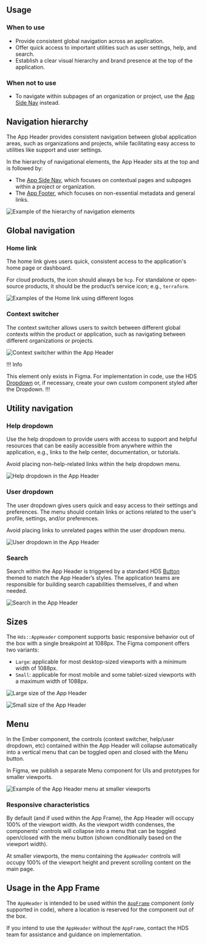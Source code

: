 ## Usage

### When to use

- Provide consistent global navigation across an application.
- Offer quick access to important utilities such as user settings, help, and search.
- Establish a clear visual hierarchy and brand presence at the top of the application.

### When not to use

- To navigate within subpages of an organization or project, use the [App Side Nav](/components/app-side-nav) instead.

## Navigation hierarchy

The App Header provides consistent navigation between global application areas, such as organizations and projects, while facilitating easy access to utilities like support and user settings.

In the hierarchy of navigational elements, the App Header sits at the top and is followed by:

- The [App Side Nav](/components/app-side-nav), which focuses on contextual pages and subpages within a project or organization.
- The [App Footer](/components/app-footer), which focuses on non-essential metadata and general links.

![Example of the hierarchy of navigation elements](/assets/components/app-header/app-header-hierarchy.png)

## Global navigation

### Home link

The home link gives users quick, consistent access to the application's home page or dashboard.

For cloud products, the icon should always be `hcp`. For standalone or open-source products, it should be the product’s service icon; e.g., `terraform`.

![Examples of the Home link using different logos](/assets/components/app-header/app-header-home-link.png)

### Context switcher

The context switcher allows users to switch between different global contexts within the product or application, such as navigating between different organizations or projects. 

![Context switcher within the App Header](/assets/components/app-header/app-header-context-switcher.png)

!!! Info

This element only exists in Figma. For implementation in code, use the HDS [Dropdown](/components/dropdown) or, if necessary, create your own custom component styled after the Dropdown.
!!!

## Utility navigation

### Help dropdown

Use the help dropdown to provide users with access to support and helpful resources that can be easily accessible from anywhere within the application, e.g., links to the help center, documentation, or tutorials.

Avoid placing non-help-related links within the help dropdown menu.

![Help dropdown in the App Header](/assets/components/app-header/app-header-help-dropdown.png)

### User dropdown

The user dropdown gives users quick and easy access to their settings and preferences. The menu should contain links or actions related to the user's profile, settings, and/or preferences.

Avoid placing links to unrelated pages within the user dropdown menu.

![User dropdown in the App Header](/assets/components/app-header/app-header-user-dropdown.png)

### Search

Search within the App Header is triggered by a standard HDS [Button](/components/button) themed to match the App Header’s styles. The application teams are responsible for building search capabilities themselves, if and when needed.

![Search in the App Header](/assets/components/app-header/app-header-search.png)

## Sizes

The `Hds::AppHeader` component supports basic responsive behavior out of the box with a single breakpoint at 1088px. The Figma component offers two variants:

- `Large`: applicable for most desktop-sized viewports with a minimum width of 1088px.
- `Small`: applicable for most mobile and some tablet-sized viewports with a maximum width of 1088px.

![Large size of the App Header](/assets/components/app-header/app-header-size-large.png)

![Small size of the App Header](/assets/components/app-header/app-header-size-small.png)

## Menu

In the Ember component, the controls (context switcher, help/user dropdown, etc) contained within the App Header will collapse automatically into a vertical menu that can be toggled open and closed with the Menu button.

In Figma, we publish a separate Menu component for UIs and prototypes for smaller viewports.

![Example of the App Header menu at smaller viewports](/assets/components/app-header/app-header-menu.png)

### Responsive characteristics

By default (and if used within the App Frame), the App Header will occupy 100% of the viewport width. As the viewport width condenses, the components' controls will collapse into a menu that can be toggled open/closed with the menu button (shown conditionally based on the viewport width).

At smaller viewports, the menu containing the `AppHeader` controls will occupy 100% of the viewport height and prevent scrolling content on the main page.

## Usage in the App Frame

The `AppHeader` is intended to be used within the [`AppFrame`](/layouts/app-frame) component (only supported in code), where a location is reserved for the component out of the box.

If you intend to use the `AppHeader` without the `AppFrame`, contact the HDS team for assistance and guidance on implementation.
